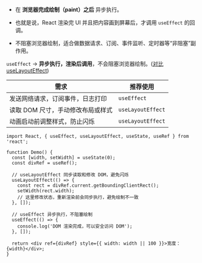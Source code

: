 - 在 **浏览器完成绘制（paint）之后** 异步执行。
    
- 也就是说，React 渲染完 UI 并且把内容画到屏幕后，才调用 `useEffect` 的回调。
    
- 不阻塞浏览器绘制，适合做数据请求、订阅、事件监听、定时器等“非阻塞”副作用。

`useEffect` → **异步执行，渲染后调用**，不会阻塞浏览器绘制。([对比 useLayoutEffect](/react/useLayoutEffect))


| 需求                  | 推荐使用              |
| ------------------- | ----------------- |
| 发送网络请求，订阅事件，日志打印    | `useEffect`       |
| 读取 DOM 尺寸，手动修改布局或样式 | `useLayoutEffect` |
| 动画启动前调整样式，防止闪烁      | `useLayoutEffect` |

```
import React, { useEffect, useLayoutEffect, useState, useRef } from 'react';

function Demo() {
  const [width, setWidth] = useState(0);
  const divRef = useRef();

  // useLayoutEffect 同步读取和修改 DOM，避免闪烁
  useLayoutEffect(() => {
    const rect = divRef.current.getBoundingClientRect();
    setWidth(rect.width);
    // 这里修改状态，重新渲染前会同步执行，避免绘制不一致
  }, []);

  // useEffect 异步执行，不阻塞绘制
  useEffect(() => {
    console.log('DOM 渲染完成，可以安全访问 DOM');
  }, []);

  return <div ref={divRef} style={{ width: width || 100 }}>宽度：{width}</div>;
}
```